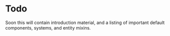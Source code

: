 # Todo

Soon this will contain introduction material, and a listing of important default components, systems, and entity mixins.